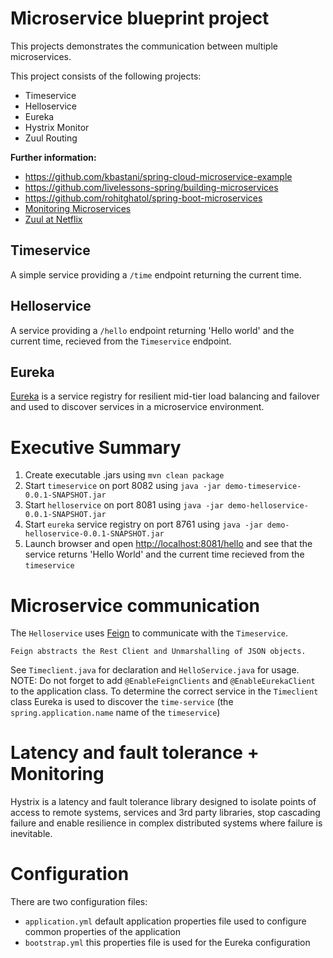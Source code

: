# Microservice blueprint project

This projects demonstrates the communication between multiple microservices.

This project consists of the following projects:

* Timeservice
* Helloservice
* Eureka
* Hystrix Monitor
* Zuul Routing

**Further information:**

* https://github.com/kbastani/spring-cloud-microservice-example
* https://github.com/livelessons-spring/building-microservices
* https://github.com/rohitghatol/spring-boot-microservices
* [Monitoring Microservices](http://www.informit.com/articles/article.aspx?p=2437436)
* [Zuul at Netflix](https://github.com/Netflix/zuul/wiki/How-We-Use-Zuul-At-Netflix)

## Timeservice
A simple service providing a `/time` endpoint returning the current time.

## Helloservice
A service providing a `/hello` endpoint returning 'Hello world' and the current time, recieved from the `Timeservice` endpoint.

## Eureka
[Eureka](https://github.com/Netflix/eureka) is a service registry for resilient mid-tier load balancing and failover and used to discover services in a microservice environment.

# Executive Summary

1. Create executable .jars using `mvn clean package`
2. Start `timeservice` on port 8082 using `java -jar demo-timeservice-0.0.1-SNAPSHOT.jar`
3. Start `helloservice` on port 8081 using `java -jar demo-helloservice-0.0.1-SNAPSHOT.jar`
3. Start `eureka` service registry on port 8761 using `java -jar demo-helloservice-0.0.1-SNAPSHOT.jar`
4. Launch browser and open [http://localhost:8081/hello](http://localhost:8081/hello) and see that the service returns 'Hello World' and the current time recieved from the `timeservice`

# Microservice communication

The `Helloservice` uses [Feign](https://github.com/Netflix/feign) to communicate with the `Timeservice`.

    Feign abstracts the Rest Client and Unmarshalling of JSON objects.
    
See `Timeclient.java` for declaration and `HelloService.java` for usage. NOTE: Do not forget to add `@EnableFeignClients` and `@EnableEurekaClient` to the application class. To determine the correct service in the `Timeclient` class Eureka is used to discover the `time-service` (the `spring.application.name` name of the `timeservice`)

# Latency and fault tolerance + Monitoring
Hystrix is a latency and fault tolerance library designed to isolate points of access to remote systems, services and 3rd party libraries, stop cascading failure and enable resilience in complex distributed systems where failure is inevitable.

# Configuration
There are two configuration files:

* `application.yml` default application properties file used to configure common properties of the application
* `bootstrap.yml` this properties file is used for the Eureka configuration